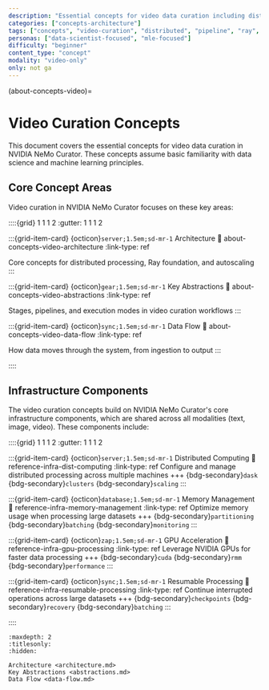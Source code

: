 ```yaml
---
description: "Essential concepts for video data curation including distributed processing, pipeline stages, and execution modes"
categories: ["concepts-architecture"]
tags: ["concepts", "video-curation", "distributed", "pipeline", "ray", "autoscaling"]
personas: ["data-scientist-focused", "mle-focused"]
difficulty: "beginner"
content_type: "concept"
modality: "video-only"
only: not ga
---
```


(about-concepts-video)=
# Video Curation Concepts

This document covers the essential concepts for video data curation in NVIDIA NeMo Curator. These concepts assume basic familiarity with data science and machine learning principles.

## Core Concept Areas

Video curation in NVIDIA NeMo Curator focuses on these key areas:

::::{grid} 1 1 1 2
:gutter: 1 1 1 2

:::{grid-item-card} {octicon}`server;1.5em;sd-mr-1` Architecture
:link: about-concepts-video-architecture
:link-type: ref

Core concepts for distributed processing, Ray foundation, and autoscaling
:::

:::{grid-item-card} {octicon}`gear;1.5em;sd-mr-1` Key Abstractions
:link: about-concepts-video-abstractions
:link-type: ref

Stages, pipelines, and execution modes in video curation workflows
:::

:::{grid-item-card} {octicon}`sync;1.5em;sd-mr-1` Data Flow
:link: about-concepts-video-data-flow
:link-type: ref

How data moves through the system, from ingestion to output
:::

::::

## Infrastructure Components

The video curation concepts build on NVIDIA NeMo Curator's core infrastructure components, which are shared across all modalities (text, image, video). These components include:

::::{grid} 1 1 1 2
:gutter: 1 1 1 2

:::{grid-item-card} {octicon}`server;1.5em;sd-mr-1` Distributed Computing
:link: reference-infra-dist-computing
:link-type: ref
Configure and manage distributed processing across multiple machines
+++
{bdg-secondary}`dask`
{bdg-secondary}`clusters`
{bdg-secondary}`scaling`
:::

:::{grid-item-card} {octicon}`database;1.5em;sd-mr-1` Memory Management
:link: reference-infra-memory-management
:link-type: ref
Optimize memory usage when processing large datasets
+++
{bdg-secondary}`partitioning`
{bdg-secondary}`batching`
{bdg-secondary}`monitoring`
:::

:::{grid-item-card} {octicon}`zap;1.5em;sd-mr-1` GPU Acceleration
:link: reference-infra-gpu-processing
:link-type: ref
Leverage NVIDIA GPUs for faster data processing
+++
{bdg-secondary}`cuda`
{bdg-secondary}`rmm`
{bdg-secondary}`performance`
:::

:::{grid-item-card} {octicon}`sync;1.5em;sd-mr-1` Resumable Processing
:link: reference-infra-resumable-processing
:link-type: ref
Continue interrupted operations across large datasets
+++
{bdg-secondary}`checkpoints`
{bdg-secondary}`recovery`
{bdg-secondary}`batching`
:::

::::

```{toctree}
:maxdepth: 2
:titlesonly:
:hidden:

Architecture <architecture.md>
Key Abstractions <abstractions.md>
Data Flow <data-flow.md>
```
